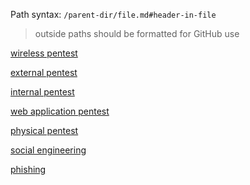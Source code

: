 Path syntax: `/parent-dir/file.md#header-in-file`
>	outside paths should be formatted for GitHub use

[wireless pentest](/practical-ethical-hacking/intro.md#wireless-pentest)

[external pentest](/practical-ethical-hacking/intro.md#external-network-pentest)

[internal pentest](/practical-ethical-hacking/intro.md#internal-network-pentest)

[web application pentest](/practical-ethical-hacking/intro.md#web-application-pentest)

[physical pentest](/practical-ethical-hacking/intro.md#physical-pentest)

[social engineering](/practical-ethical-hacking/intro.md#social-engineering)

[phishing](/TrshPuppy/obsidian-notes/cybersecurity/attacks/phishing.md)
